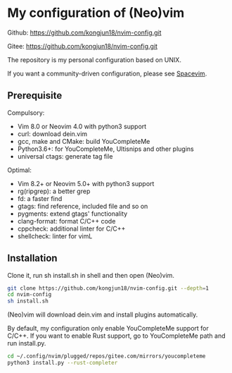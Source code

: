 # My configuration of (Neo)vim
Github: https://github.com/kongjun18/nvim-config.git

Gitee: https://github.com/kongjun18/nvim-config.git

The repository is my personal configuration based on UNIX.

If you want a community-driven configuration, please see [Spacevim](https://github.com/SpaceVim/SpaceVim).

## Prerequisite
Compulsory:
- Vim 8.0 or Neovim 4.0 with python3 support
- curl:                download dein.vim
- gcc, make and CMake: build YouCompleteMe
- Python3.6+:          for YouCompleteMe, Ultisnips and other plugins
- universal ctags:     generate tag file

Optimal:
- Vim 8.2+ or Neovim 5.0+ with python3 support
- rg(ripgrep):  a better grep
- fd:           a faster find
- gtags:        find reference, included file and so on
- pygments:     extend gtags' functionality
- clang-format: format C/C++ code
- cppcheck:     additional linter for C/C++
- shellcheck:   linter for vimL

## Installation
Clone it, run sh install.sh in shell and then open (Neo)vim.
```sh
git clone https://github.com/kongjun18/nvim-config.git --depth=1
cd nvim-config
sh install.sh
```
(Neo)vim will download dein.vim and install plugins automatically.

By default, my configuration only enable YouCompleteMe support for C/C++. If you want to enable Rust support, go to YouCompleteMe path and run install.py.
```sh
cd ~/.config/nvim/plugged/repos/gitee.com/mirrors/youcompleteme
python3 install.py --rust-completer
```


